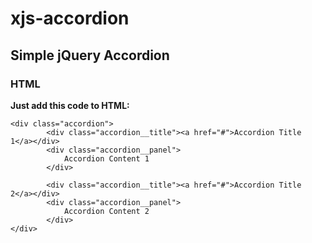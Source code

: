 # xjs-accordion
## Simple jQuery Accordion

### HTML
**Just add this code to HTML:**

```
<div class="accordion">
        <div class="accordion__title"><a href="#">Accordion Title 1</a></div>
        <div class="accordion__panel">
            Accordion Content 1
        </div>

        <div class="accordion__title"><a href="#">Accordion Title 2</a></div>
        <div class="accordion__panel">
            Accordion Content 2
        </div>
</div>
```



